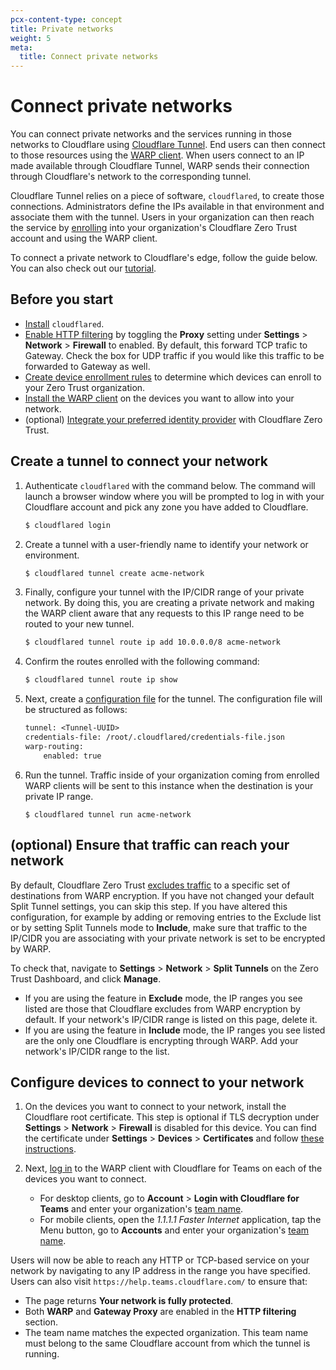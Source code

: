 ```yaml
---
pcx-content-type: concept
title: Private networks
weight: 5
meta:
  title: Connect private networks
---
```


# Connect private networks

You can connect private networks and the services running in those networks to Cloudflare using [Cloudflare Tunnel](/cloudflare-one/glossary/#cloudflare-tunnel). End users can then connect to those resources using the [WARP client](/cloudflare-one/connections/connect-devices/warp/). When users connect to an IP made available through Cloudflare Tunnel, WARP sends their connection through Cloudflare's network to the corresponding tunnel.

Cloudflare Tunnel relies on a piece of software, `cloudflared`, to create those connections. Administrators define the IPs available in that environment and associate them with the tunnel. Users in your organization can then reach the service by [enrolling](/cloudflare-one/connections/connect-devices/warp/deployment/) into your organization's Cloudflare Zero Trust account and using the WARP client.

To connect a private network to Cloudflare's edge, follow the guide below. You can also check out our [tutorial](/cloudflare-one/tutorials/warp-to-tunnel/).

## Before you start

*   [Install](/cloudflare-one/connections/connect-apps/install-and-setup/installation/) `cloudflared`.
*   [Enable HTTP filtering](/cloudflare-one/policies/filtering/http-policies/) by toggling the **Proxy** setting under **Settings** > **Network** > **Firewall** to enabled. By default, this forward TCP trafic to Gateway. Check the box for UDP traffic if you would like this traffic to be forwarded to Gateway as well.
*   [Create device enrollment rules](/cloudflare-one/connections/connect-devices/warp/warp-settings/#device-enrollment-permissions) to determine which devices can enroll to your Zero Trust organization.
*   [Install the WARP client](/cloudflare-one/connections/connect-devices/warp/) on the devices you want to allow into your network.
*   (optional) [Integrate your preferred identity provider](/cloudflare-one/identity/idp-integration/) with Cloudflare Zero Trust.

## Create a tunnel to connect your network

1.  Authenticate `cloudflared` with the command below. The command will launch a browser window where you will be prompted to log in with your Cloudflare account and pick any zone you have added to Cloudflare.

    ```bash
    $ cloudflared login
    ```

1.  Create a tunnel with a user-friendly name to identify your network or environment.

    ```bash
    $ cloudflared tunnel create acme-network
    ```

1.  Finally, configure your tunnel with the IP/CIDR range of your private network. By doing this, you are creating a private network and making the WARP client aware that any requests to this IP range need to be routed to your new tunnel.

    ```bash
    $ cloudflared tunnel route ip add 10.0.0.0/8 acme-network
    ```

1.  Confirm the routes enrolled with the following command:

    ```bash
    $ cloudflared tunnel route ip show
    ```

1.  Next, create a [configuration file](/cloudflare-one/connections/connect-apps/configuration/local-management/configuration-file/) for the tunnel. The configuration file will be structured as follows:

    ```txt
    tunnel: <Tunnel-UUID>
    credentials-file: /root/.cloudflared/credentials-file.json
    warp-routing:
        enabled: true
    ```

1.  Run the tunnel. Traffic inside of your organization coming from enrolled WARP clients will be sent to this instance when the destination is your private IP range.

        $ cloudflared tunnel run acme-network

## (optional) Ensure that traffic can reach your network

By default, Cloudflare Zero Trust [excludes traffic](/cloudflare-one/connections/connect-devices/warp/exclude-traffic/split-tunnels/) to a specific set of destinations from WARP encryption. If you have not changed your default Split Tunnel settings, you can skip this step. If you have altered this configuration, for example by adding or removing entries to the Exclude list or by setting Split Tunnels mode to **Include**, make sure that traffic to the IP/CIDR you are associating with your private network is set to be encrypted by WARP.

To check that, navigate to **Settings** > **Network** > **Split Tunnels** on the Zero Trust Dashboard, and click **Manage**.

*   If you are using the feature in **Exclude** mode, the IP ranges you see listed are those that Cloudflare excludes from WARP encryption by default. If your network's IP/CIDR range is listed on this page, delete it.
*   If you are using the feature in **Include** mode, the IP ranges you see listed are the only one Cloudflare is encrypting through WARP. Add your network's IP/CIDR range to the list.

## Configure devices to connect to your network

1.  On the devices you want to connect to your network, install the Cloudflare root certificate. This step is optional if TLS decryption under **Settings** > **Network** > **Firewall** is disabled for this device. You can find the certificate under **Settings** > **Devices** > **Certificates** and follow [these instructions](/cloudflare-one/connections/connect-devices/warp/install-cloudflare-cert/).

1.  Next, [log in](/cloudflare-one/connections/connect-devices/warp/deployment/) to the WARP client with Cloudflare for Teams on each of the devices you want to connect.
    *   For desktop clients, go to **Account** > **Login with Cloudflare for Teams** and enter your organization's [team name](/cloudflare-one/glossary/#team-name).
    *   For mobile clients, open the *1.1.1.1 Faster Internet* application, tap the Menu button, go to **Accounts** and enter your organization's [team name](/cloudflare-one/glossary/#team-name).

Users will now be able to reach any HTTP or TCP-based service on your network by navigating to any IP address in the range you have specified. Users can also visit `https://help.teams.cloudflare.com/` to ensure that:

*   The page returns **Your network is fully protected**.
*   Both **WARP** and **Gateway Proxy** are enabled in the **HTTP filtering** section.
*   The team name matches the expected organization. This team name must belong to the same Cloudflare account from which the tunnel is running.
